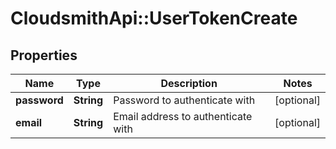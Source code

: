 # CloudsmithApi::UserTokenCreate

## Properties
Name | Type | Description | Notes
------------ | ------------- | ------------- | -------------
**password** | **String** | Password to authenticate with | [optional] 
**email** | **String** | Email address to authenticate with | [optional] 


